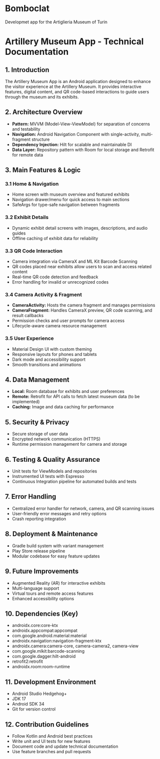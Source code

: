 # Bomboclat
Developmet app for the Artiglieria Museum of Turin  

# Artillery Museum App - Technical Documentation
## 1. Introduction
The Artillery Museum App is an Android application designed to enhance the visitor experience at the Artillery Museum. It provides interactive features, digital content, and QR code-based interactions to guide users through the museum and its exhibits.

## 2. Architecture Overview
- **Pattern:** MVVM (Model-View-ViewModel) for separation of concerns and testability
- **Navigation:** Android Navigation Component with single-activity, multi-fragment structure
- **Dependency Injection:** Hilt for scalable and maintainable DI
- **Data Layer:** Repository pattern with Room for local storage and Retrofit for remote data

## 3. Main Features & Logic
### 3.1 Home & Navigation
- Home screen with museum overview and featured exhibits
- Navigation drawer/menu for quick access to main sections
- SafeArgs for type-safe navigation between fragments

### 3.2 Exhibit Details
- Dynamic exhibit detail screens with images, descriptions, and audio guides
- Offline caching of exhibit data for reliability

### 3.3 QR Code Interaction
- Camera integration via CameraX and ML Kit Barcode Scanning
- QR codes placed near exhibits allow users to scan and access related content
- Real-time QR code detection and feedback
- Error handling for invalid or unrecognized codes

### 3.4 Camera Activity & Fragment
- **CameraActivity:** Hosts the camera fragment and manages permissions
- **CameraFragment:** Handles CameraX preview, QR code scanning, and result callbacks
- Permission checks and user prompts for camera access
- Lifecycle-aware camera resource management

### 3.5 User Experience
- Material Design UI with custom theming
- Responsive layouts for phones and tablets
- Dark mode and accessibility support
- Smooth transitions and animations

## 4. Data Management
- **Local:** Room database for exhibits and user preferences
- **Remote:** Retrofit for API calls to fetch latest museum data (to be implemented)
- **Caching:** Image and data caching for performance

## 5. Security & Privacy
- Secure storage of user data
- Encrypted network communication (HTTPS)
- Runtime permission management for camera and storage

## 6. Testing & Quality Assurance
- Unit tests for ViewModels and repositories
- Instrumented UI tests with Espresso
- Continuous Integration pipeline for automated builds and tests
## 7. Error Handling
- Centralized error handler for network, camera, and QR scanning issues
- User-friendly error messages and retry options
- Crash reporting integration

## 8. Deployment & Maintenance
- Gradle build system with variant management
- Play Store release pipeline
- Modular codebase for easy feature updates

## 9. Future Improvements
- Augmented Reality (AR) for interactive exhibits
- Multi-language support
- Virtual tours and remote access features
- Enhanced accessibility options

## 10. Dependencies (Key)
- androidx.core:core-ktx
- androidx.appcompat:appcompat
- com.google.android.material:material
- androidx.navigation:navigation-fragment-ktx
- androidx.camera:camera-core, camera-camera2, camera-view
- com.google.mlkit:barcode-scanning
- com.google.dagger:hilt-android
- retrofit2:retrofit
- androidx.room:room-runtime
## 11. Development Environment
- Android Studio Hedgehog+
- JDK 17
- Android SDK 34
- Git for version control

## 12. Contribution Guidelines
- Follow Kotlin and Android best practices
- Write unit and UI tests for new features
- Document code and update technical documentation
- Use feature branches and pull requests


